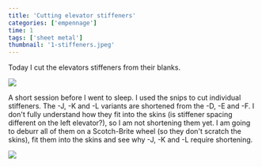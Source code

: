 ```yaml
---
title: 'Cutting elevator stiffeners'
categories: ['empennage']
time: 1
tags: ['sheet metal']
thumbnail: '1-stiffeners.jpeg'
---
```


Today I cut the elevators stiffeners from their blanks.

<!-- more -->

![](0-stiffener-blanks.jpeg)

A short session before I went to sleep. I used the snips to cut individual stiffeners. The -J, -K and -L variants are shortened from the -D, -E and -F. I don't fully understand how they fit into the skins (is stiffener spacing different on the left elevator?), so I am not shortening them yet. I am going to deburr all of them on a Scotch-Brite wheel (so they don't scratch the skins), fit them into the skins and see why -J, -K and -L require shortening.

![](1-stiffeners.jpeg)
